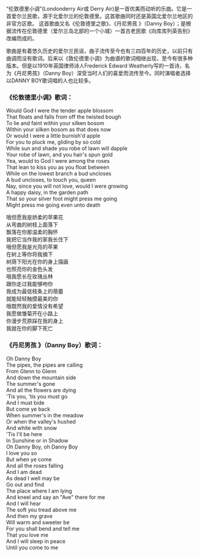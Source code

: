 

“伦敦德里小调”(Londonderry Air或 Derry
Air)是一首优美而动听的乐曲。它是一首爱尔兰民歌，源于北爱尔兰的伦敦德里。这首歌曲同时还是英国北爱尔兰地区的非官方区歌。
这首歌曲又名《伦敦德里之歌》、《丹尼男孩 》（Danny Boy）；是根据流传在伦敦德里（爱尔兰岛北部的一个小城）一首古老民歌《向库库列英告别》改编而成的。

歌曲是有着悠久历史的爱尔兰民谣，曲子流传至今也有三四百年的历史，以前只有曲调而没有歌词。后来以《敦伦德里小调》为曲谱的歌词相继出现，至今有很多种版本。但是以1910年英国律师诗人Frederick
Edward Weatherly写的一首诗，名为《丹尼男孩》（Danny Boy）深受当时人们的喜爱而流传至今。同时演唱者选择以DANNY
BOY歌词唱的人也比较多。

### 《伦敦德里小调》歌词：

Would God I were the tender apple blossom  
That floats and falls from off the twisted bough  
To lie and faint within your silken bosom  
Within your silken bosom as that does now  
Or would I were a little burnish'd apple  
For you to pluck me, gliding by so cold  
While sun and shade you robe of lawn will dapple  
Your robe of lawn, and you hair's spun gold  
Yea, would to God I were among the roses  
That lean to kiss you as you float between  
While on the lowest branch a bud uncloses  
A bud uncloses, to touch you, queen  
Nay, since you will not love, would I were growing  
A happy daisy, in the garden path  
That so your silver foot might press me going  
Might press me going even unto death

  
哦但愿我是娇柔的苹果花  
从弯曲的树枝上面落下  
飘落在你那温柔的胸怀  
我把它当作我的家我长住下  
哦但愿我是光亮的苹果  
在树上等你将我摘下  
树荫下阳光在你的身上描画  
也照亮你的金色头发  
哦我愿长在玫瑰丛林  
跟你走过我能够吻你  
我成为最低枝条上的蓓蕾  
就能轻轻触摸最美的你  
哦既然我的爱情没有希望  
我愿做雏菊开在小路上  
你漫步荒原踩在我的身上  
我就在你的脚下死亡

### 《丹尼男孩 》（Danny Boy）歌词：

Oh Danny Boy  
The pipes, the pipes are calling  
From Glenn to Glenn  
And down the mountain side  
The summer's gone  
And all the flowers are dying  
'Tis you, 'tis you must go  
And I must bide  
But come ye back  
When summer's in the meadow  
Or when the valley's hushed  
And white with snow  
'Tis I'll be here  
In Sunshine or in Shadow  
Oh Danny Boy, oh Danny Boy  
I love you so  
But when ye come  
And all the roses falling  
And I am dead  
As dead I well may be  
Go out and find  
The place where I am lying  
And kneel and say an "Ave" there for me  
And I will hear  
The soft you tread above me  
And then my grave  
Will warm and sweeter be  
For you shall bend and tell me  
That you love me  
And I will sleep in peace  
Until you come to me

